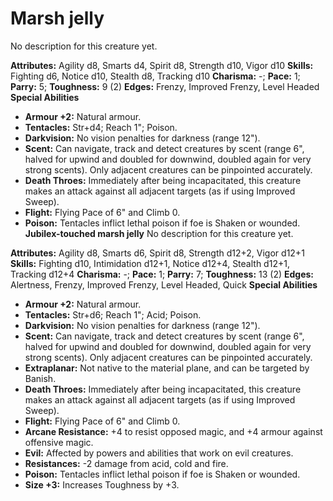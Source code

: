 # Marsh jelly

No description for this creature yet.

**Attributes:** Agility d8, Smarts d4, Spirit d8, Strength d10, Vigor
d10
**Skills:** Fighting d6, Notice d10, Stealth d8, Tracking d10
**Charisma:** -; **Pace:** 1; **Parry:** 5; **Toughness:** 9 (2)
**Edges:** Frenzy, Improved Frenzy, Level Headed
**Special Abilities**

- **Armour +2:** Natural armour.
- **Tentacles:** Str+d4; Reach 1"; Poison.
- **Darkvision:** No vision penalties for darkness (range 12").
- **Scent:** Can navigate, track and detect creatures by scent (range
6", halved for upwind and doubled for downwind, doubled again for very
strong scents). Only adjacent creatures can be pinpointed accurately.
- **Death Throes:** Immediately after being incapacitated, this creature
makes an attack against all adjacent targets (as if using Improved
Sweep).
- **Flight:** Flying Pace of 6" and Climb 0.
- **Poison:** Tentacles inflict lethal poison if foe is Shaken or
wounded.
**Jubilex-touched marsh jelly**
No description for this creature yet.

**Attributes:** Agility d8, Smarts d6, Spirit d8, Strength d12+2, Vigor
d12+1
**Skills:** Fighting d10, Intimidation d12+1, Notice d12+4, Stealth
d12+1, Tracking d12+4
**Charisma:** -; **Pace:** 1; **Parry:** 7; **Toughness:** 13 (2)
**Edges:** Alertness, Frenzy, Improved Frenzy, Level Headed, Quick
**Special Abilities**

- **Armour +2:** Natural armour.
- **Tentacles:** Str+d6; Reach 1"; Acid; Poison.
- **Darkvision:** No vision penalties for darkness (range 12").
- **Scent:** Can navigate, track and detect creatures by scent (range
6", halved for upwind and doubled for downwind, doubled again for very
strong scents). Only adjacent creatures can be pinpointed accurately.
- **Extraplanar:** Not native to the material plane, and can be targeted
by Banish.
- **Death Throes:** Immediately after being incapacitated, this creature
makes an attack against all adjacent targets (as if using Improved
Sweep).
- **Flight:** Flying Pace of 6" and Climb 0.
- **Arcane Resistance:** +4 to resist opposed magic, and +4 armour
against offensive magic.
- **Evil:** Affected by powers and abilities that work on evil
creatures.
- **Resistances:** -2 damage from acid, cold and fire.
- **Poison:** Tentacles inflict lethal poison if foe is Shaken or
wounded.
- **Size +3:** Increases Toughness by +3.
